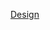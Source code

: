 [Design](https://www.figma.com/file/RB02EE4zorj5LwuhkXogdW/Allergy-App?type=design&node-id=0%3A1&mode=design&t=ltocGRlCOggKFK5C-1)
